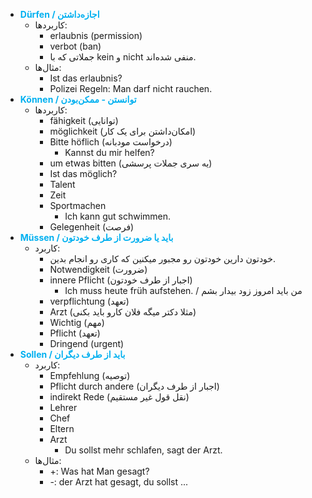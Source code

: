 
- **<font color="#00b0f0">Dürfen / اجازه‌داشتن</font>**
	- کاربردها: 
		- erlaubnis (permission)
		- verbot (ban)
		- جملاتی که با kein و nicht منفی شده‌اند.
	- مثال‌ها:
		- Ist das erlaubnis?
		- Polizei Regeln: Man darf nicht rauchen.
- **<font color="#00b0f0">Können / توانستن - ممکن‌بودن</font>**
	- کاربردها:
		- fähigkeit (توانایی)
		- möglichkeit (امکان‌داشتن برای یک کار)
		- Bitte höflich (درخواست مودبانه)
			- Kannst du mir helfen?
		- um etwas bitten (یه سری جملات پرسشی)
		- Ist das möglich? 
		- Talent
		- Zeit
		- Sportmachen
			- Ich kann gut schwimmen.
		- Gelegenheit (فرصت)
- **<font color="#00b0f0">Müssen / باید یا ضرورت از طرف خودتون</font>**
	- کاربرد:
		- خودتون دارین خودتون رو مجبور میکنین که کاری رو انجام بدین.
		- Notwendigkeit (ضرورت)
		- innere Pflicht (اجبار از طرف خودتون)
			- Ich muss heute früh aufstehen. / من باید امروز زود بیدار بشم
		- verpflichtung (تعهد)
		- Arzt (مثلا دکتر میگه فلان کارو باید بکنی)
		- Wichtig (مهم)
		- Pflicht (تعهد)
		- Dringend (urgent)
- **<font color="#00b0f0">Sollen / باید از طرف دیگران</font>**
	- کاربرد:
		- Empfehlung (توصیه)
		- Pflicht durch andere (اجبار از طرف دیگران)
		- indirekt Rede (نقل قول غیر مستقیم)
		- Lehrer
		- Chef
		- Eltern
		- Arzt
			- Du sollst mehr schlafen, sagt der Arzt.
	- مثال‌ها:
		- +: Was hat Man gesagt?
		- -: der Arzt hat gesagt, du sollst ...
